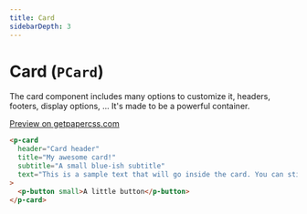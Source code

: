 ```yaml
---
title: Card
sidebarDepth: 3
---
```


# Card (`PCard`)

The card component includes many options to customize it, headers, footers, display options, ... It's made to be a powerful container.

[Preview on getpapercss.com](https://www.getpapercss.com/docs/components/cards)

```html
<p-card
  header="Card header"
  title="My awesome card!"
  subtitle="A small blue-ish subtitle"
  text="This is a sample text that will go inside the card. You can still use the <slot> to put custom content such as buttons."
>
  <p-button small>A little button</p-button>
</p-card>
```

<prop-table :component="compRef"></prop-table>

<script>
import PCard from '../../../src/components/card/card.vue';

export default {
  data() {
    return {
      compRef: PCard,
    };
  },
}
</script>
